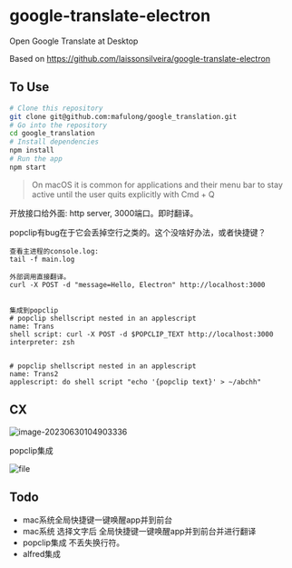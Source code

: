# google-translate-electron

Open Google Translate at Desktop

Based on https://github.com/laissonsilveira/google-translate-electron

## To Use

```bash
# Clone this repository
git clone git@github.com:mafulong/google_translation.git
# Go into the repository
cd google_translation
# Install dependencies
npm install
# Run the app
npm start
```

> On macOS it is common for applications and their menu bar to stay active until the user quits explicitly with Cmd + Q

开放接口给外面: http server, 3000端口。即时翻译。



popclip有bug在于它会丢掉空行之类的。这个没啥好办法，或者快捷键？


```
查看主进程的console.log:
tail -f main.log

外部调用直接翻译。
curl -X POST -d "message=Hello, Electron" http://localhost:3000


集成到popclip
# popclip shellscript nested in an applescript 
name: Trans
shell script: curl -X POST -d $POPCLIP_TEXT http://localhost:3000
interpreter: zsh


# popclip shellscript nested in an applescript 
name: Trans2
applescript: do shell script "echo '{popclip text}' > ~/abchh"
```





## CX

![image-20230630104903336](https://cdn.jsdelivr.net/gh/mafulong/mdPic@vv8/v8/202306301049621.png)



popclip集成

![file](https://cdn.jsdelivr.net/gh/mafulong/mdPic@vv8/v8/202306301120951.gif)



## Todo

- mac系统全局快捷键一键唤醒app并到前台
- mac系统 选择文字后 全局快捷键一键唤醒app并到前台并进行翻译
- popclip集成 不丢失换行符。
- alfred集成